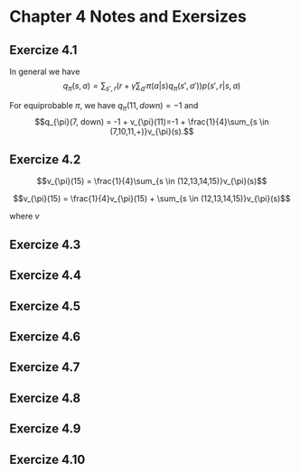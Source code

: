 # Chapter 4 Notes and Exersizes

## Exercize 4.1

In general we have 
$$q_{\pi}(s,a) = \sum_{s',r}(r + \gamma \sum_{a'}\pi(a|s)q_{\pi}(s',a'))p(s',r|s,a)$$


For equiprobable $\pi$, we have $q_{\pi}(11,down) = -1$ and $$q_{\pi}(7, down) = -1 + v_{\pi}(11)=-1 + \frac{1}{4}\sum_{s \in (7,10,11,+)}v_{\pi}(s).$$ 

## Exercize 4.2

$$v_{\pi}(15) = \frac{1}{4}\sum_{s \in (12,13,14,15)}v_{\pi}(s)$$


$$v_{\pi}(15) = \frac{1}{4}v_{\pi}(15) + \sum_{s \in (12,13,14,15)}v_{\pi}(s)$$

where $v_{}$

## Exercize 4.3



## Exercize 4.4



## Exercize 4.5



## Exercize 4.6



## Exercize 4.7



## Exercize 4.8



## Exercize 4.9



## Exercize 4.10


